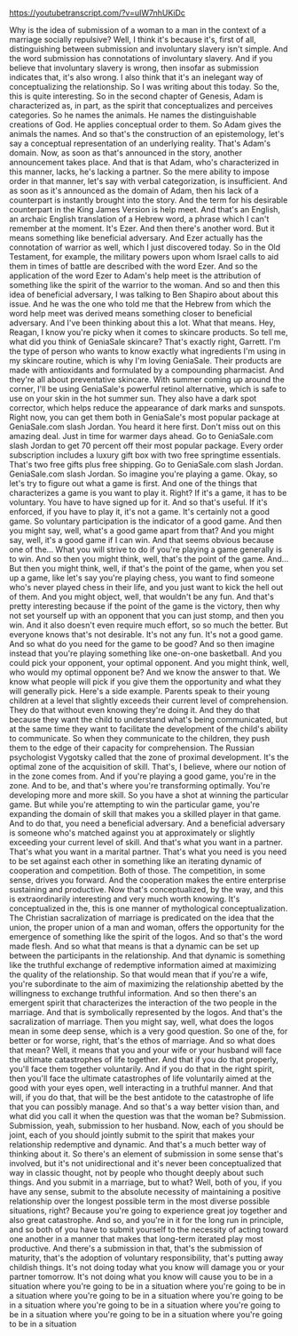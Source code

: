 https://youtubetranscript.com/?v=uIW7nhUKiDc

 Why is the idea of submission of a woman to a man in the context of a marriage socially repulsive? Well, I think it's because it's, first of all, distinguishing between submission and involuntary slavery isn't simple. And the word submission has connotations of involuntary slavery. And if you believe that involuntary slavery is wrong, then insofar as submission indicates that, it's also wrong. I also think that it's an inelegant way of conceptualizing the relationship. So I was writing about this today. So the, this is quite interesting. So in the second chapter of Genesis, Adam is characterized as, in part, as the spirit that conceptualizes and perceives categories. So he names the animals. He names the distinguishable creations of God. He applies conceptual order to them. So Adam gives the animals the names. And so that's the construction of an epistemology, let's say a conceptual representation of an underlying reality. That's Adam's domain. Now, as soon as that's announced in the story, another announcement takes place. And that is that Adam, who's characterized in this manner, lacks, he's lacking a partner. So the mere ability to impose order in that manner, let's say with verbal categorization, is insufficient. And as soon as it's announced as the domain of Adam, then his lack of a counterpart is instantly brought into the story. And the term for his desirable counterpart in the King James Version is help meet. And that's an English, an archaic English translation of a Hebrew word, a phrase which I can't remember at the moment. It's Ezer. And then there's another word. But it means something like beneficial adversary. And Ezer actually has the connotation of warrior as well, which I just discovered today. So in the Old Testament, for example, the military powers upon whom Israel calls to aid them in times of battle are described with the word Ezer. And so the application of the word Ezer to Adam's help meet is the attribution of something like the spirit of the warrior to the woman. And so and then this idea of beneficial adversary, I was talking to Ben Shapiro about about this issue. And he was the one who told me that the Hebrew from which the word help meet was derived means something closer to beneficial adversary. And I've been thinking about this a lot. What that means. Hey, Reagan, I know you're picky when it comes to skincare products. So tell me, what did you think of GeniaSale skincare? That's exactly right, Garrett. I'm the type of person who wants to know exactly what ingredients I'm using in my skincare routine, which is why I'm loving GeniaSale. Their products are made with antioxidants and formulated by a compounding pharmacist. And they're all about preventative skincare. With summer coming up around the corner, I'll be using GeniaSale's powerful retinol alternative, which is safe to use on your skin in the hot summer sun. They also have a dark spot corrector, which helps reduce the appearance of dark marks and sunspots. Right now, you can get them both in GeniaSale's most popular package at GeniaSale.com slash Jordan. You heard it here first. Don't miss out on this amazing deal. Just in time for warmer days ahead. Go to GeniaSale.com slash Jordan to get 70 percent off their most popular package. Every order subscription includes a luxury gift box with two free springtime essentials. That's two free gifts plus free shipping. Go to GeniaSale.com slash Jordan. GeniaSale.com slash Jordan. So imagine you're playing a game. Okay, so let's try to figure out what a game is first. And one of the things that characterizes a game is you want to play it. Right? If it's a game, it has to be voluntary. You have to have signed up for it. And so that's useful. If it's enforced, if you have to play it, it's not a game. It's certainly not a good game. So voluntary participation is the indicator of a good game. And then you might say, well, what's a good game apart from that? And you might say, well, it's a good game if I can win. And that seems obvious because one of the... What you will strive to do if you're playing a game generally is to win. And so then you might think, well, that's the point of the game. And... But then you might think, well, if that's the point of the game, when you set up a game, like let's say you're playing chess, you want to find someone who's never played chess in their life, and you just want to kick the hell out of them. And you might object, well, that wouldn't be any fun. And that's pretty interesting because if the point of the game is the victory, then why not set yourself up with an opponent that you can just stomp, and then you win. And it also doesn't even require much effort, so so much the better. But everyone knows that's not desirable. It's not any fun. It's not a good game. And so what do you need for the game to be good? And so then imagine instead that you're playing something like one-on-one basketball. And you could pick your opponent, your optimal opponent. And you might think, well, who would my optimal opponent be? And we know the answer to that. We know what people will pick if you give them the opportunity and what they will generally pick. Here's a side example. Parents speak to their young children at a level that slightly exceeds their current level of comprehension. They do that without even knowing they're doing it. And they do that because they want the child to understand what's being communicated, but at the same time they want to facilitate the development of the child's ability to communicate. So when they communicate to the children, they push them to the edge of their capacity for comprehension. The Russian psychologist Vygotsky called that the zone of proximal development. It's the optimal zone of the acquisition of skill. That's, I believe, where our notion of in the zone comes from. And if you're playing a good game, you're in the zone. And to be, and that's where you're transforming optimally. You're developing more and more skill. So you have a shot at winning the particular game. But while you're attempting to win the particular game, you're expanding the domain of skill that makes you a skilled player in that game. And to do that, you need a beneficial adversary. And a beneficial adversary is someone who's matched against you at approximately or slightly exceeding your current level of skill. And that's what you want in a partner. That's what you want in a marital partner. That's what you need is you need to be set against each other in something like an iterating dynamic of cooperation and competition. Both of those. The competition, in some sense, drives you forward. And the cooperation makes the entire enterprise sustaining and productive. Now that's conceptualized, by the way, and this is extraordinarily interesting and very much worth knowing. It's conceptualized in the, this is one manner of mythological conceptualization. The Christian sacralization of marriage is predicated on the idea that the union, the proper union of a man and woman, offers the opportunity for the emergence of something like the spirit of the logos. And so that's the word made flesh. And so what that means is that a dynamic can be set up between the participants in the relationship. And that dynamic is something like the truthful exchange of redemptive information aimed at maximizing the quality of the relationship. So that would mean that if you're a wife, you're subordinate to the aim of maximizing the relationship abetted by the willingness to exchange truthful information. And so then there's an emergent spirit that characterizes the interaction of the two people in the marriage. And that is symbolically represented by the logos. And that's the sacralization of marriage. Then you might say, well, what does the logos mean in some deep sense, which is a very good question. So one of the, for better or for worse, right, that's the ethos of marriage. And so what does that mean? Well, it means that you and your wife or your husband will face the ultimate catastrophes of life together. And that if you do that properly, you'll face them together voluntarily. And if you do that in the right spirit, then you'll face the ultimate catastrophes of life voluntarily aimed at the good with your eyes open, well interacting in a truthful manner. And that will, if you do that, that will be the best antidote to the catastrophe of life that you can possibly manage. And so that's a way better vision than, and what did you call it when the question was that the woman be? Submission. Submission, yeah, submission to her husband. Now, each of you should be joint, each of you should jointly submit to the spirit that makes your relationship redemptive and dynamic. And that's a much better way of thinking about it. So there's an element of submission in some sense that's involved, but it's not unidirectional and it's never been conceptualized that way in classic thought, not by people who thought deeply about such things. And you submit in a marriage, but to what? Well, both of you, if you have any sense, submit to the absolute necessity of maintaining a positive relationship over the longest possible term in the most diverse possible situations, right? Because you're going to experience great joy together and also great catastrophe. And so, and you're in it for the long run in principle, and so both of you have to submit yourself to the necessity of acting toward one another in a manner that makes that long-term iterated play most productive. And there's a submission in that, that's the submission of maturity, that's the adoption of voluntary responsibility, that's putting away childish things. It's not doing today what you know will damage you or your partner tomorrow. It's not doing what you know will cause you to be in a situation where you're going to be in a situation where you're going to be in a situation where you're going to be in a situation where you're going to be in a situation where you're going to be in a situation where you're going to be in a situation where you're going to be in a situation where you're going to be in a situation